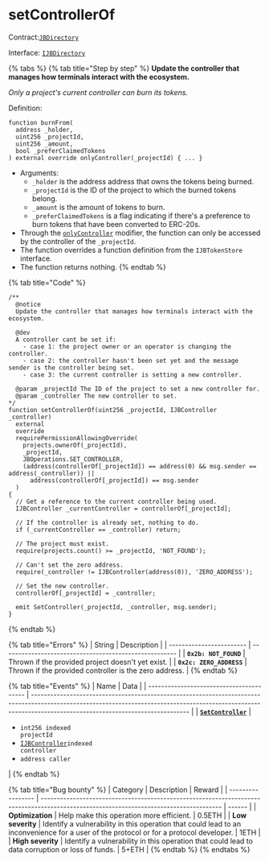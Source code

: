 # setControllerOf

Contract:[`JBDirectory`](../)​‌

Interface: [`IJBDirectory`](../../../interfaces/ijbdirectory.md)

{% tabs %}
{% tab title="Step by step" %}
**Update the controller that manages how terminals interact with the ecosystem.**

_Only a project's current controller can burn its tokens._

Definition:

```solidity
function burnFrom(
  address _holder,
  uint256 _projectId,
  uint256 _amount,
  bool _preferClaimedTokens
) external override onlyController(_projectId) { ... }
```

* Arguments:
  * `_holder` is the address address that owns the tokens being burned.
  * `_projectId` is the ID of the project to which the burned tokens belong.
  * `_amount` is the amount of tokens to burn.
  * `_preferClaimedTokens` is a flag indicating if there's a preference to burn tokens that have been converted to ERC-20s.
* Through the [`onlyController`](../../jbcontrollerutility/modifiers/onlycontroller.md) modifier, the function can only be accessed by the controller of the `_projectId`.
* The function overrides a function definition from the `IJBTokenStore` interface.
* The function returns nothing.
{% endtab %}

{% tab title="Code" %}
```solidity
/**
  @notice
  Update the controller that manages how terminals interact with the ecosystem.

  @dev 
  A controller cant be set if:
    - case 1: the project owner or an operator is changing the controller.
    - case 2: the controller hasn't been set yet and the message sender is the controller being set.
    - case 3: the current controller is setting a new controller.

  @param _projectId The ID of the project to set a new controller for.
  @param _controller The new controller to set.
*/
function setControllerOf(uint256 _projectId, IJBController _controller)
  external
  override
  requirePermissionAllowingOverride(
    projects.ownerOf(_projectId),
    _projectId,
    JBOperations.SET_CONTROLLER,
    (address(controllerOf[_projectId]) == address(0) && msg.sender == address(_controller)) ||
      address(controllerOf[_projectId]) == msg.sender
  )
{
  // Get a reference to the current controller being used.
  IJBController _currentController = controllerOf[_projectId];

  // If the controller is already set, nothing to do.
  if (_currentController == _controller) return;

  // The project must exist.
  require(projects.count() >= _projectId, 'NOT_FOUND');

  // Can't set the zero address.
  require(_controller != IJBController(address(0)), 'ZERO_ADDRESS');

  // Set the new controller.
  controllerOf[_projectId] = _controller;

  emit SetController(_projectId, _controller, msg.sender);
}
```
{% endtab %}

{% tab title="Errors" %}
| String                   | Description                                            |
| ------------------------ | ------------------------------------------------------ |
| **`0x2b: NOT_FOUND`**    | Thrown if the provided project doesn't yet exist.      |
| **`0x2c: ZERO_ADDRESS`** | Thrown if the provided controller is the zero address. |
{% endtab %}

{% tab title="Events" %}
| Name                                     | Data                                                                                                                                                                                                          |
| ---------------------------------------- | ------------------------------------------------------------------------------------------------------------------------------------------------------------------------------------------------------------- |
| [**`SetController`**](../events/burn.md) | <ul><li><code>int256 indexed projectId</code></li><li><a href="../../interfaces/ijbcontroller.md"><code>IJBController</code></a><code>indexed controller</code></li><li><code>address caller</code></li></ul> |
{% endtab %}

{% tab title="Bug bounty" %}
| Category          | Description                                                                                                                            | Reward |
| ----------------- | -------------------------------------------------------------------------------------------------------------------------------------- | ------ |
| **Optimization**  | Help make this operation more efficient.                                                                                               | 0.5ETH |
| **Low severity**  | Identify a vulnerability in this operation that could lead to an inconvenience for a user of the protocol or for a protocol developer. | 1ETH   |
| **High severity** | Identify a vulnerability in this operation that could lead to data corruption or loss of funds.                                        | 5+ETH  |
{% endtab %}
{% endtabs %}
